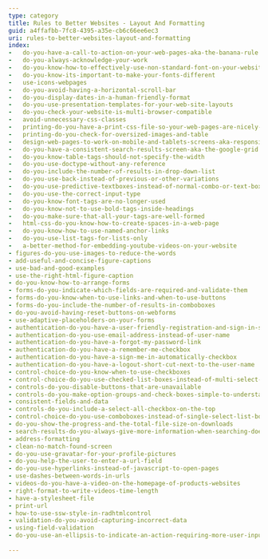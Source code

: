 ```yaml
---
type: category
title: Rules to Better Websites - Layout And Formatting
guid: a4ffafbb-7fc8-4395-a35e-cb6c66ee6ec3
uri: rules-to-better-websites-layout-and-formatting
index:
-	do-you-have-a-call-to-action-on-your-web-pages-aka-the-banana-rule
-	do-you-always-acknowledge-your-work
-	do-you-know-how-to-effectively-use-non-standard-font-on-your-website
-	do-you-know-its-important-to-make-your-fonts-different
-	use-icons-webpages
-	do-you-avoid-having-a-horizontal-scroll-bar
-	do-you-display-dates-in-a-human-friendly-format
-	do-you-use-presentation-templates-for-your-web-site-layouts
-	do-you-check-your-website-is-multi-browser-compatible
-	avoid-unnecessary-css-classes
-	printing-do-you-have-a-print-css-file-so-your-web-pages-are-nicely-printable
-	printing-do-you-check-for-oversized-images-and-table
-	design-web-pages-to-work-on-mobile-and-tablets-screens-aka-responsive-web-design
-	do-you-have-a-consistent-search-results-screen-aka-the-google-grid
-	do-you-know-table-tags-should-not-specify-the-width
-	do-you-use-doctype-without-any-reference
-	do-you-include-the-number-of-results-in-drop-down-list
-	do-you-use-back-instead-of-previous-or-other-variations
-	do-you-use-predictive-textboxes-instead-of-normal-combo-or-text-boxes
-	do-you-use-the-correct-input-type
-	do-you-know-font-tags-are-no-longer-used
-	do-you-know-not-to-use-bold-tags-inside-headings
-	do-you-make-sure-that-all-your-tags-are-well-formed
-	html-css-do-you-know-how-to-create-spaces-in-a-web-page
-	do-you-know-how-to-use-named-anchor-links
-	do-you-use-list-tags-for-lists-only
-	a-better-method-for-embedding-youtube-videos-on-your-website
- figures-do-you-use-images-to-reduce-the-words
- add-useful-and-concise-figure-captions
- use-bad-and-good-examples
- use-the-right-html-figure-caption
- do-you-know-how-to-arrange-forms
- forms-do-you-indicate-which-fields-are-required-and-validate-them
- forms-do-you-know-when-to-use-links-and-when-to-use-buttons
- forms-do-you-include-the-number-of-results-in-comboboxes
- do-you-avoid-having-reset-buttons-on-webforms
- use-adaptive-placeholders-on-your-forms
- authentication-do-you-have-a-user-friendly-registration-and-sign-in-screen
- authentication-do-you-use-email-address-instead-of-user-name
- authentication-do-you-have-a-forgot-my-password-link
- authentication-do-you-have-a-remember-me-checkbox
- authentication-do-you-have-a-sign-me-in-automatically-checkbox
- authentication-do-you-have-a-logout-short-cut-next-to-the-user-name
- control-choice-do-you-know-when-to-use-checkboxes
- control-choice-do-you-use-checked-list-boxes-instead-of-multi-select-list-boxes
- controls-do-you-disable-buttons-that-are-unavailable
- controls-do-you-make-option-groups-and-check-boxes-simple-to-understand
- consistent-fields-and-data
- controls-do-you-include-a-select-all-checkbox-on-the-top
- control-choice-do-you-use-comboboxes-instead-of-single-select-list-boxes
- do-you-show-the-progress-and-the-total-file-size-on-downloads
- search-results-do-you-always-give-more-information-when-searching-doesnt-find-anything
- address-formatting
- clean-no-match-found-screen
- do-you-use-gravatar-for-your-profile-pictures
- do-you-help-the-user-to-enter-a-url-field
- do-you-use-hyperlinks-instead-of-javascript-to-open-pages
- use-dashes-between-words-in-urls
- videos-do-you-have-a-video-on-the-homepage-of-products-websites
- right-format-to-write-videos-time-length
- have-a-stylesheet-file
- print-url
- how-to-use-ssw-style-in-radhtmlcontrol
- validation-do-you-avoid-capturing-incorrect-data
- using-field-validation
- do-you-use-an-ellipsis-to-indicate-an-action-requiring-more-user-input
    
---
```

 

